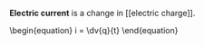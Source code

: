 **Electric current** is a change in [[electric charge]].

\begin{equation}
i = \dv{q}{t}
\end{equation}